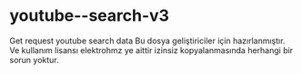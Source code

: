 # youtube--search-v3
Get request youtube search data
Bu dosya geliştiriciler için hazırlanmıştır. Ve kullanım lisansı elektrohmz ye aittir izinsiz kopyalanmasında herhangi bir sorun yoktur.
